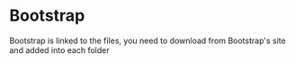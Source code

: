 # Bootstrap

Bootstrap is linked to the files, you need to download from Bootstrap's site and added into each folder
